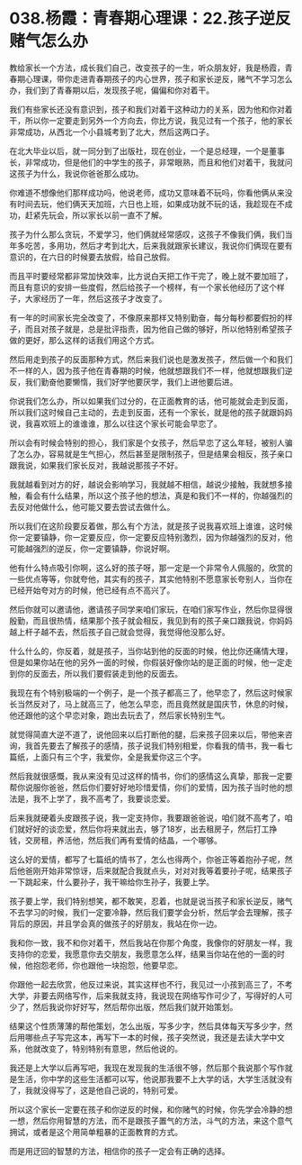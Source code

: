 # 038.杨霞：青春期心理课：22.孩子逆反赌气怎么办

教给家长一个方法，成长我们自己，改变孩子的一生，听众朋友好，我是杨霞，青春期心理课，带你走进青春期孩子的内心世界，孩子和家长逆反，赌气不学习怎么办，我们到了青春期以后，发现孩子呢，偏偏和你对着干。

我们有些家长还没有意识到，孩子和我们对着干这种动力的关系，因为他和你对着干，所以你一定要走到另外一个方向去，你比方说，我见过有一个孩子，他的家长非常成功，从西北一个小县城考到了北大，然后这两口子。

在北大毕业以后，就一同分到了出版社，现在创业，一个是总经理，一个是董事长，非常成功，但是他们的中学生的孩子，非常眼熟，而且和他们对着干，我就问这孩子为什么，我说你爸爸那么成功。

你难道不想像他们那样成功吗，他说老师，成功又意味着不玩吗，你看他俩从来没有时间去玩，他们俩天天加班，六日也上班，如果成功就不玩的话，我趁现在不成功，赶紧先玩会，所以家长以前一直不了解。

孩子为什么那么贪玩，不爱学习，他们俩就经常感叹，这孩子不像我们俩，我们当年多吃苦，多用功，然后才考到北大，后来我就跟家长建议，我说你们俩现在要有意识的，在六日的时候要去放假，给自己放假。

而且平时要经常都非常加快效率，比方说白天把工作干完了，晚上就不要加班了，而且有意识的安排一些度假，然后给孩子一个榜样，有一个家长他经历了这个样子，大家经历了一年，然后这孩子才改变了。

有一年的时间家长完全改变了，不像原来那样又特别勤奋，每分每秒都要假扮的样子，而且对孩子就是，总是批评指责，因为他自己做的够好，所以他特别希望孩子做的更好，那么这样的话我们用这个方式。

然后用走到孩子的反面那种方式，然后来我们说也是激发孩子，然后做一个和我们不一样的人，因为孩子他在青春期的时候，他就想跟我们不一样，他就想跟我们逆反，我们勤奋他要懒惰，我们好学他要厌学，我们上进他要后进。

你说我们怎么办，所以如果我们过分的，在正面教育的话，他可能就会走到反面，所以我们这时候自己主动的，去走到反面，还有一个家长，就是他的孩子就跟妈妈说，我喜欢班上的谁谁谁，那么以往这个家长可能会早恋了。

所以会有时候会特别的担心，我们家是个女孩子，然后早恋了这么年轻，被别人骗了怎么办，容易就是生气担心，然后甚至是限制孩子，但是结果会相反，孩子亲口跟我说，如果我们家长反对，我越说那孩子不好。

我就越看到对方的好，越说会影响学习，我就越不相信，越说少接触，我就想多接触，看会有什么结果，所以这个孩子他的想法，真是和我们不一样的，你越强烈的去反对他做什么，他可能又要去尝试去做什么。

所以我们在这阶段要反着做，那么有个方法，就是孩子说我喜欢班上谁谁，这时候你一定要镇静，你一定要反应，你一定要反应特别激烈，因为你越强烈的反对，他可能越强烈的逆反，你一定要镇静，你说好啊。

他有什么特点吸引你啊，这么好的孩子呀，那一定是一个非常令人佩服的，欣赏的一些优点等等，你就夸他，其实有的孩子，其实他特别不愿意家长夸别人，当你在已经开始夸对方的时候，他已经有点不高兴了。

然后你就可以邀请他，邀请孩子同学来咱们家玩，在咱们家写作业，然后你显得很殷勤，而且很热情，结果那个孩子就会相反，我见到有的孩子亲口跟我说，你妈妈越上杆子越不去，然后孩子自己就会觉得，我觉得他没那么好。

什么什么的，你反着，就是孩子，当你站到他的反面的时候，他比你还痛情大理，但是如果你站在他的另外一面的时候，你假装好像你站的是正面的时候，他一定走到你的反面去，所以我们要假装走到他的反面去。

我现在有个特别极端的一个例子，是一个孩子都高三了，他早恋了，然后这时候家长当然反对了，马上就高三了，他怎么早恋，而且竟然就是国庆节，休息的时候，他还跟他的这个早恋对象，跑出去玩去了，然后家长特别生气。

就觉得简直大逆不道了，说他回来以后打断他的腿，后来孩子回来以后，带他来咨询，我首先要去了解孩子的感情，孩子说我们特别相爱，你看我的情书，我一看七篇纸，上面只有三个字，我爱你，全是我爱你这三个字。

然后我就很感慨，我从来没有见过这样的情书，你们的感情这么真挚，那我一定要帮你说服你爸爸，然后你们要好好地珍惜爱情，你们的爱情，因为孩子当时他的想法是，我不上学了，我不高考了，我要谈恋爱。

后来我就硬着头皮跟孩子说，我一定支持你，我要跟爸爸说，咱们就不高考了，咱们就好好的谈恋爱，然后你将来就出去，够了18岁，出去租房子，然后打工挣钱，交房租，养活他，然后我们再有爱情的结晶，一个哪够。

这么好的爱情，都写了七篇纸的情书了，怎么也得两个，你爸正等着抱孙子呢，然后他爸刚开始非常惊讶，后来就配合我就点头，对对对我等着要孙子呢，结果孩子一下跳起来，什么要孙子，我干嘛给你生孙子，我要上学。

孩子要上学，我们特别想笑，都不敢笑，忍着，也就是说当孩子和家长逆反，赌气不去学习的时候，我们一定要冷静，然后我们要学会分析，然后学会去理解，孩子背后的原因，并且学会真的做孩子的好朋友，我站在你一边。

我和你一致，我不和你对着干，然后我站在你那个角度，我像你的好朋友一样，我支持你的恋爱，我愿意你去交朋友，我愿意怎么样，结果当你站在他的一面的时候，他抱怨老师，你也跟他一块抱怨，他要早恋。

你跟他一起去欣赏，他反过来说，其实这样也不行，我见过一小孩到高三了，不考大学，非要去网络写作，后来我就支持，我说现在网络写作可少了，写得好的人可少了，然后我说你好好写，然后帮你出版，然后我们就开始策划。

结果这个性质薄薄的帮他策划，怎么出版，写多少字，然后具体每天写多少字，然后用哪些点子写完这本，再写下一本的时候，孩子突然说，我还是去读大学中文系，他就改变了，特别特别有意思，然后他说的。

我还是上大学以后再写吧，我现在发现我的生活很不够，然后那个我说那个写作就是生活，你中学的这些生活都可以写，他说那我要不上大学的话，大学生活就没有了，我就没得写了，这是他自己说的，特别可爱。

所以这个家长一定要在孩子和你逆反的时候，和你赌气的时候，你先学会冷静的想一想，然后你用智慧的方法，而不是跟孩子置气的方法，斗气的方法，来这个意气拥试，或者是这个用简单粗暴的正面教育的方式。

而是用迂回的智慧的方法，相信你的孩子一定会有正确的选择。